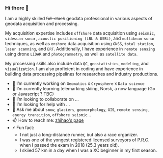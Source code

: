 ### Hi there 👋

I am a highly skilled ~~full-stack~~ geodata professional in various aspects of geodata acquisition and processing. 

My acquisition expertise includes `offshore` data acquisition using `seismic`, `sidescan sonar`, `acoustic positioning (LBL & USBL)`, and `multibeam sonar` techniques, as well as `onshore` data acquisition using `GNSS`, `total station`, `laser scanning`, and `ERT`. Additionally, I have experience in `remote sensing` using drone `LiDAR` and `photogrammetry`, as well as `satellite data`. 

My processing skills also include data `QC`, `geostatistics`, `modeling`, and `visualization`. I am also proficient in coding and have experience in building data processing pipelines for researches and industry productions.

- 🔭 I’m currently working on `Geomatics` x `Cryosphere` x `Data science`
- 🌱 I’m currently learning telemarking skiing, Norsk, a now language (Go or Javascript ? TBC)
- 👯 I’m looking to collaborate on ...
- 🤔 I’m looking for help with ...
- 💬 Ask me about `snow`, `glaciers`, `geomorphology`, `GIS`, `remote sensing`, `energy transition`, `offshore seismic`...
- 📫 How to reach me: [zhihao's page](https://zhihaol.eu.org)
- ⚡ Fun fact: 
  - I not just a long-distance runner, but also a race organizer. 
  - I was one of the yongest registered licensed surveyors of P.R.C. when I passed the exam in 2018 (25.3 years old). 
  - I skiied 57 km in a day when I was a XC beginner in my first season.

